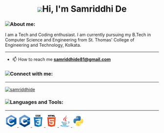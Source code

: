 <h1 align="center"><img src="https://media.giphy.com/media/0T23bQ5zu0lt4TnLI3/giphy.gif" width="56px">Hi, I'm Samriddhi De</h1>
<h3 align="left"><img src="https://media.giphy.com/media/QXPqYpSyBIMjBTtBbl/giphy.gif" width="52px">About me:</h3>
<p>I am a Tech and Coding enthusiast. 
I am currently pursuing my B.Tech in Computer Science and Engineering from St. Thomas' College of Engineering and Technology, Kolkata.</p>
<hr>

- 📫 How to reach me **samriddhide81@gmail.com**

<h3 align="left"><img src="https://media.giphy.com/media/KcnlGHBpnKnjZIuCMv/giphy.gif" width="52px">Connect with me:</h3>
<hr>
<p align="left">
<a href="https://linkedin.com/in/samriddhide" target="blank"><img align="center" src="https://raw.githubusercontent.com/rahuldkjain/github-profile-readme-generator/master/src/images/icons/Social/linked-in-alt.svg" alt="samriddhide" height="30" width="40" /></a>
</p>

<h3 align="left"><img src="https://media.giphy.com/media/QssGEmpkyEOhBCb7e1/giphy.gif" width=52px">Languages and Tools:</h3>
<hr>
<p align="left"> <a href="https://www.cprogramming.com/" target="_blank" rel="noreferrer"> <img src="https://raw.githubusercontent.com/devicons/devicon/master/icons/c/c-original.svg" alt="c" width="40" height="40"/> </a> <a href="https://www.w3schools.com/cpp/" target="_blank" rel="noreferrer"> <img src="https://raw.githubusercontent.com/devicons/devicon/master/icons/cplusplus/cplusplus-original.svg" alt="cplusplus" width="40" height="40"/> </a> <a href="https://www.w3schools.com/css/" target="_blank" rel="noreferrer"> <img src="https://raw.githubusercontent.com/devicons/devicon/master/icons/css3/css3-original-wordmark.svg" alt="css3" width="40" height="40"/> </a> <a href="https://www.w3.org/html/" target="_blank" rel="noreferrer"> <img src="https://raw.githubusercontent.com/devicons/devicon/master/icons/html5/html5-original-wordmark.svg" alt="html5" width="40" height="40"/> </a> <a href="https://www.java.com" target="_blank" rel="noreferrer"> <img src="https://raw.githubusercontent.com/devicons/devicon/master/icons/java/java-original.svg" alt="java" width="40" height="40"/> </a> <a href="https://www.python.org" target="_blank" rel="noreferrer"> <img src="https://raw.githubusercontent.com/devicons/devicon/master/icons/python/python-original.svg" alt="python" width="40" height="40"/> </a> </p>
